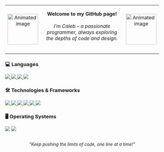 <table align="center">
  <tr>
    <td align="center" >
      <img src="https://user-images.githubusercontent.com/74038190/240815616-7b282ec6-fcc3-4600-90a7-2c3140549f58.gif" width="100px" alt="Animated image">
    </td>
    <td align="center">
      <p>
        <b>Welcome to my GitHub page!</b><br><br>
        <i>I'm Caleb – a passionate programmer, always exploring the depths of code and design.</i><br><br>
      </p>
    </td>
    <td align="center">
      <img src="https://user-images.githubusercontent.com/74038190/240815616-7b282ec6-fcc3-4600-90a7-2c3140549f58.gif" width="100px" alt="Animated image">
    </td>
  </tr>
</table>


<h3 align="left">💻 Languages</h3>
<div align="left"> 
    <a href="https://github.com/Caleb-S?tab=repositories&q=&type=&language=python&sort=">
        <img src="https://img.shields.io/badge/python-black?style=for-the-badge&logo=python">
    </a>
    <a href="https://github.com/Caleb-S?tab=repositories&q=&type=&language=javascript&sort=">
        <img src="https://img.shields.io/badge/javascript-black?style=for-the-badge&logo=javascript">
    </a>
    <a href="https://github.com/Caleb-S?tab=repositories&q=&type=&language=typescript&sort=">
        <img src="https://img.shields.io/badge/typescript-black?style=for-the-badge&logo=typescript">
    </a>
    <a href="https://github.com/Caleb-S?tab=repositories&q=&type=&language=java&sort=">
        <img src="https://img.shields.io/badge/java-black?style=for-the-badge&logo=openjdk">
    </a>
</div>

<h3 align="left">🛠️ Technologies & Frameworks</h3>
<div align="left">
    <a href="https://github.com/Caleb-S?tab=repositories&q=&type=&language=html&sort=">
        <img src="https://img.shields.io/badge/html5-black?style=for-the-badge&logo=html5">
    </a>
    <a href="https://github.com/Caleb-S?tab=repositories&q=&type=&language=css&sort=">
        <img src="https://img.shields.io/badge/css3-black?style=for-the-badge&logo=css3">
    </a>
    <a href="https://github.com/Caleb-S?tab=repositories&q=tailwind&type=&language=&sort=">
        <img src="https://img.shields.io/badge/tailwindcss-black?style=for-the-badge&logo=tailwind-css">
    </a>
    <a href="https://github.com/Caleb-S?tab=repositories&q=react&type=&language=&sort=">
        <img src="https://img.shields.io/badge/react-black?style=for-the-badge&logo=react">
    </a>
    <a href="https://github.com/Caleb-S?tab=repositories&q=aws&type=&language=&sort=">
        <img src="https://img.shields.io/badge/aws-black?style=for-the-badge&logo=amazonaws">
    </a>
    <a href="https://github.com/Caleb-S?tab=repositories&q=webflow&type=&language=&sort=">
        <img src="https://img.shields.io/badge/webflow-black?style=for-the-badge&logo=webflow">
    </a>
</div>

<h3 align="left">🖥️ Operating Systems</h3>
<div align="left">
    <img src="https://img.shields.io/badge/Windows-black?style=for-the-badge&logo=Windows">
    <img src="https://img.shields.io/badge/Linux-black?style=for-the-badge&logo=Linux">
</div>

<br>


<p align="center">
    <i>"Keep pushing the limits of code, one line at a time!"</i>
</p>

